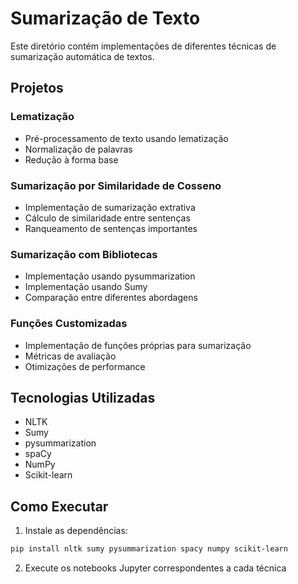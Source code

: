 # Sumarização de Texto

Este diretório contém implementações de diferentes técnicas de sumarização automática de textos.

## Projetos

### Lematização
- Pré-processamento de texto usando lematização
- Normalização de palavras
- Redução à forma base

### Sumarização por Similaridade de Cosseno
- Implementação de sumarização extrativa
- Cálculo de similaridade entre sentenças
- Ranqueamento de sentenças importantes

### Sumarização com Bibliotecas
- Implementação usando pysummarization
- Implementação usando Sumy
- Comparação entre diferentes abordagens

### Funções Customizadas
- Implementação de funções próprias para sumarização
- Métricas de avaliação
- Otimizações de performance

## Tecnologias Utilizadas
- NLTK
- Sumy
- pysummarization
- spaCy
- NumPy
- Scikit-learn

## Como Executar
1. Instale as dependências:
```bash
pip install nltk sumy pysummarization spacy numpy scikit-learn
```

2. Execute os notebooks Jupyter correspondentes a cada técnica 